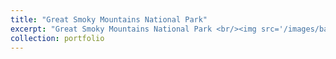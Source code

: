 ```yaml
---
title: "Great Smoky Mountains National Park"
excerpt: "Great Smoky Mountains National Park <br/><img src='/images/badassness500x300.png'>"
collection: portfolio
---
```

